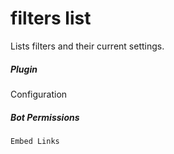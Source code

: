 # filters list 

Lists filters and their current settings.
			

##### Plugin
Configuration


##### Bot Permissions
`Embed Links`